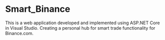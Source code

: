 # Smart_Binance
This is a web application developed and implemented using ASP.NET Core in Visual Studio. Creating a personal hub for smart trade functionality for Binance.com.
